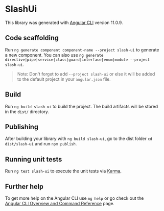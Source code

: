 # SlashUi

This library was generated with [Angular CLI](https://github.com/angular/angular-cli) version 11.0.9.

## Code scaffolding

Run `ng generate component component-name --project slash-ui` to generate a new component. You can also use `ng generate directive|pipe|service|class|guard|interface|enum|module --project slash-ui`.
> Note: Don't forget to add `--project slash-ui` or else it will be added to the default project in your `angular.json` file. 

## Build

Run `ng build slash-ui` to build the project. The build artifacts will be stored in the `dist/` directory.

## Publishing

After building your library with `ng build slash-ui`, go to the dist folder `cd dist/slash-ui` and run `npm publish`.

## Running unit tests

Run `ng test slash-ui` to execute the unit tests via [Karma](https://karma-runner.github.io).

## Further help

To get more help on the Angular CLI use `ng help` or go check out the [Angular CLI Overview and Command Reference](https://angular.io/cli) page.

